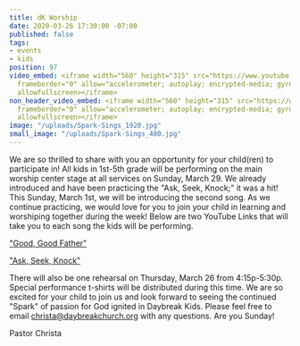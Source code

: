 ```yaml
---
title: dK Worship
date: 2020-03-26 17:30:00 -07:00
published: false
tags:
- events
- kids
position: 97
video_embed: <iframe width="560" height="315" src="https://www.youtube.com/embed/J3vXskhI1ig"
  frameborder="0" allow="accelerometer; autoplay; encrypted-media; gyroscope; picture-in-picture"
  allowfullscreen></iframe>
non_header_video_embed: <iframe width="560" height="315" src="https://www.youtube.com/embed/m8C_QF24u2I"
  frameborder="0" allow="accelerometer; autoplay; encrypted-media; gyroscope; picture-in-picture"
  allowfullscreen></iframe>
image: "/uploads/Spark-Sings_1920.jpg"
small_image: "/uploads/Spark-Sings_480.jpg"
---
```


We are so thrilled to share with you an opportunity for your child(ren) to participate in! All kids in 1st-5th grade will be performing on the main worship center stage at all services on Sunday, March 29. We already introduced and have been practicing the "Ask, Seek, Knock;" it was a hit! This Sunday, March 1st, we will be introducing the second song. As we continue practicing, we would love for you to join your child in learning and worshiping together during the week! Below are two YouTube Links that will take you to each song the kids will be performing. 

["Good, Good Father"](https://www.youtube.com/watch?v=m8C_QF24u2I) 

["Ask, Seek, Knock"](https://www.youtube.com/watch?v=J3vXskhI1ig&list=RDJ3vXskhI1ig&start_radio=1) 

There will also be one rehearsal on Thursday, March 26 from 4:15p-5:30p. Special performance t-shirts will be distributed during this time. We are so excited for your child to join us and look forward to seeing the continued "Spark" of passion for God ignited in Daybreak Kids. Please feel free to email christa@daybreakchurch.org with any questions. Are you Sunday!

Pastor Christa 
